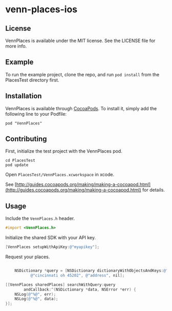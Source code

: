 # venn-places-ios

## License

VennPlaces is available under the MIT license. See the LICENSE file for more info.

## Example

To run the example project, clone the repo, and run `pod install` from the PlacesTest directory first.

## Installation

VennPlaces is available through [CocoaPods](http://cocoapods.org). To install
it, simply add the following line to your Podfile:

    pod "VennPlaces"


## Contributing

First, initialize the test project with the VennPlaces pod.

```
cd PlacesTest
pod update
```

Open `PlacesTest/VennPlaces.xcworkspace` in xcode.

See [http://guides.cocoapods.org/making/making-a-cocoapod.html](http://guides.cocoapods.org/making/making-a-cocoapod.html) for details.

## Usage

Include the `VennPlaces.h` header.

```objective-c
#import <VennPlaces.h>
```

Initialize the shared SDK with your API key.

```objective-c
[VennPlaces setupWithApiKey:@"myapikey"];
```

Request your places.

```objective-c

    NSDictionary *query = [NSDictionary dictionaryWithObjectsAndKeys:@"chinese", @"keyword",
           @"cincinnati oh 45202", @"address", nil];

[[VennPlaces sharedPlaces] searchWithQuery:query
        andCallback:^(NSDictionary *data, NSError *err) {
    NSLog(@"%@", err);
    NSLog(@"%@", data);
}];
```
